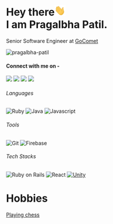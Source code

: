 # Hey there<img src="https://github.com/Pragalbha-Patil/Pragalbha-Patil/blob/master/wave.gif" width="30px"><br>I am Pragalbha Patil.
Senior Software Engineer at [GoComet](https://www.gocomet.com)<br>
<p align="left"> <img src="https://komarev.com/ghpvc/?username=pragalbha-patil" alt="pragalbha-patil" /> </p> 

#### Connect with me on - 
[<img src="https://img.shields.io/badge/twitter-%231DA1F2.svg?&style=for-the-badge&logo=twitter&logoColor=white" />](https://twitter.com/pragalbha77) 
[<img src="https://img.shields.io/badge/linkedin-%230077B5.svg?&style=for-the-badge&logo=linkedin&logoColor=white" />](https://www.linkedin.com/in/pragalbha-patil-610541172/) 
[<img src = "https://img.shields.io/badge/instagram-%23EE157B.svg?&style=for-the-badge&logo=instagram&logoColor=white">](https://www.instagram.com/psp.jpg/)
[<img src ="https://img.shields.io/badge/Gmail-%23E4405F.svg?&style=for-the-badge&logo=gmail&logoColor=white">](mailto:pragalbha77@gmail.com)

###### Languages
![Ruby](https://img.shields.io/badge/-Ruby-red?style=flat-square&logo=Ruby)
![Java](https://img.shields.io/badge/-Java-red?style=flat-square&logo=oracle)
![Javascript](https://img.shields.io/badge/-Javascript-red?style=flat-square&logo=Javascript)

###### Tools
![Git](https://img.shields.io/badge/-Git-black?style=flat-square&logo=git)
![Firebase](https://img.shields.io/badge/-Firebase-181717?style=flat-square&logo=firebase)

###### Tech Stacks

![Ruby on Rails](https://img.shields.io/badge/-ROR-red?style=flat-square&logo=Ruby)
![React](https://img.shields.io/badge/-React-black?style=flat-square&logo=react)
[![Unity](https://img.shields.io/badge/Unity-57b9d3.svg?style=flat&logo=unity)](https://unity3d.com)

# Hobbies
[Playing chess](https://lichess.org/yiVsoV6L/black#39)
